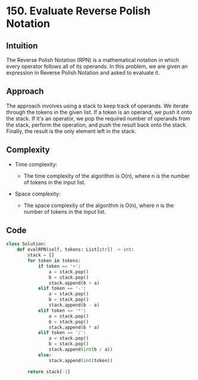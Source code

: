 # 150. Evaluate Reverse Polish Notation

## Intuition

The Reverse Polish Notation (RPN) is a mathematical notation in which every operator follows all of its operands. In this problem, we are given an expression in Reverse Polish Notation and asked to evaluate it.

## Approach

The approach involves using a stack to keep track of operands. We iterate through the tokens in the given list. If a token is an operand, we push it onto the stack. If it's an operator, we pop the required number of operands from the stack, perform the operation, and push the result back onto the stack. Finally, the result is the only element left in the stack.

## Complexity
- Time complexity:
  - The time complexity of the algorithm is O(n), where n is the number of tokens in the input list.
  
- Space complexity:
  - The space complexity of the algorithm is O(n), where n is the number of tokens in the input list.

## Code
```python
class Solution:
    def evalRPN(self, tokens: List[str]) -> int:
        stack = []
        for token in tokens:
            if token == '+':
                a = stack.pop()
                b = stack.pop()
                stack.append(b + a)
            elif token == '-':
                a = stack.pop()
                b = stack.pop()
                stack.append(b - a)
            elif token == '*':
                a = stack.pop()
                b = stack.pop()
                stack.append(b * a)
            elif token == '/':
                a = stack.pop()
                b = stack.pop()
                stack.append(int(b / a))
            else:
                stack.append(int(token))
                
        return stack[-1]
```
